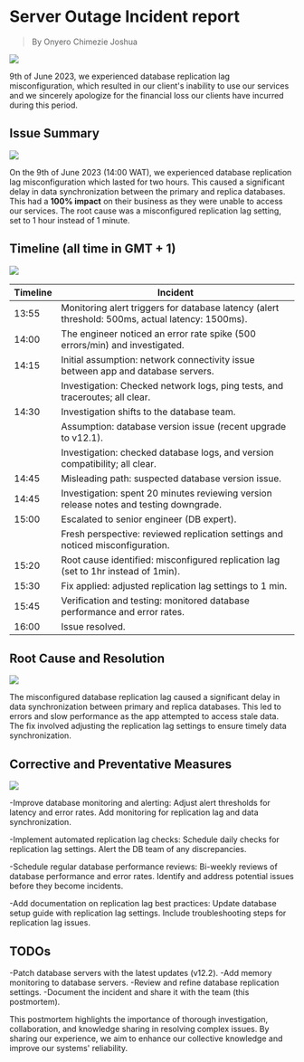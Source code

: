 # Server Outage Incident report
> By Onyero Chimezie Joshua

![](https://t3.ftcdn.net/jpg/04/92/09/72/240_F_492097246_yagE8x9Uk8M9IekPy7GBuE0x1Uoa7esD.jpg)

9th of June 2023, we experienced database replication lag misconfiguration, which resulted in our client's inability to use our services and we sincerely apologize for the financial loss our clients have incurred during this period.

## Issue Summary
![](https://www.cienotes.com/wp-content/uploads/2019/07/summaryblackboard.jpg)

On the 9th of June 2023 (14:00 WAT), we experienced database replication lag misconfiguration which lasted for two hours. This caused a significant delay in data synchronization between the primary and replica databases. This had a __100% impact__ on their business as they were unable to access our services.
The root cause was a misconfigured replication lag setting, set to 1 hour instead of 1 minute.

## Timeline (all time in GMT + 1)
![](https://www.ncbar.org/wp-content/uploads/2022/02/Timeline-Visual-300x145.png)

| Timeline | Incident                                                                                         |
| -------- | -------------------------------------------------------------------------------------------------|
| 13:55    | Monitoring alert triggers for database latency (alert threshold: 500ms, actual latency: 1500ms). |
| 14:00    | The engineer noticed an error rate spike (500 errors/min) and investigated.                      |
| 14:15    | Initial assumption: network connectivity issue between app and database servers.                 |
|          | Investigation: Checked network logs, ping tests, and traceroutes; all clear.                     |
| 14:30    | Investigation shifts to the database team.                                                       |
|          | Assumption: database version issue (recent upgrade to v12.1).                                    |
|          | Investigation: checked database logs, and version compatibility; all clear.                      |
| 14:45    | Misleading path: suspected database version issue.                                               |
| 14:45    | Investigation: spent 20 minutes reviewing version release notes and testing downgrade.           |
| 15:00    | Escalated to senior engineer (DB expert).                                                        |
|           | Fresh perspective: reviewed replication settings and noticed misconfiguration.                   |
| 15:20    | Root cause identified: misconfigured replication lag (set to 1hr instead of 1min).               |
| 15:30    | Fix applied: adjusted replication lag settings to 1 min.                                         |
| 15:45    | Verification and testing: monitored database performance and error rates.                        |
| 16:00    | Issue resolved.                                                                                  |

## Root Cause and Resolution
![](https://blog.systemsengineering.com/hs-fs/hubfs/blog-files/Root%20Cause.jpg?width=600&name=Root%20Cause.jpg)

The misconfigured database replication lag caused a significant delay in data synchronization between primary and replica databases. This led to errors and slow performance as the app attempted to access stale data. 
The fix involved adjusting the replication lag settings to ensure timely data synchronization.

## Corrective and Preventative Measures
![](https://cdn-ccchn.nitrocdn.com/eoxXytShChgscESECFYcqdYPaOaOGMwn/assets/images/optimized/rev-fbc0c0e/wp-content/uploads/2021/06/prevent-incidents.png)

-Improve database monitoring and alerting:
    Adjust alert thresholds for latency and error rates.
    Add monitoring for replication lag and data synchronization.
    
-Implement automated replication lag checks:
    Schedule daily checks for replication lag settings.
    Alert the DB team of any discrepancies.
    
-Schedule regular database performance reviews:
    Bi-weekly reviews of database performance and error rates.
    Identify and address potential issues before they become incidents.
    
-Add documentation on replication lag best practices:
    Update database setup guide with replication lag settings.
    Include troubleshooting steps for replication lag issues.

## TODOs
-Patch database servers with the latest updates (v12.2).
-Add memory monitoring to database servers.
-Review and refine database replication settings.
-Document the incident and share it with the team (this postmortem).

This postmortem highlights the importance of thorough investigation, collaboration, and knowledge sharing in resolving complex issues. By sharing our experience, we aim to enhance our collective knowledge and improve our systems' reliability.
